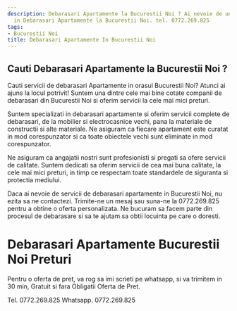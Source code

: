 ```yaml
---
description: Debarasari Apartamente la Bucurestii Noi ? Ai nevoie de un profesionist
  in Debarasari Apartamente la Bucurestii Noi. tel. 0772.269.825
tags:
- Bucurestii Noi
title: Debarasari Apartamente In Bucurestii Noi
---
```



## Cauti Debarasari Apartamente la Bucurestii Noi ?

Cauti servicii de debarasari Apartamente in orasul Bucurestii Noi? Atunci ai ajuns la locul potrivit! Suntem una dintre cele mai bine cotate companii de debarasari din Bucurestii Noi si oferim servicii la cele mai mici preturi.

Suntem specializati in debarasari apartamente si oferim servicii complete de debarasari, de la mobilier si electrocasnice vechi, pana la materiale de constructii si alte materiale. Ne asiguram ca fiecare apartament este curatat in mod corespunzator si ca toate obiectele vechi sunt eliminate in mod corespunzator.

Ne asiguram ca angajatii nostri sunt profesionisti si pregati sa ofere servicii de calitate. Suntem dedicati sa oferim servicii de cea mai buna calitate, la cele mai mici preturi, in timp ce respectam toate standardele de siguranta si protectia mediului.

Daca ai nevoie de servicii de debarasari apartamente in Bucurestii Noi, nu ezita sa ne contactezi. Trimite-ne un mesaj sau suna-ne la 0772.269.825 pentru a obtine o oferta personalizata. Ne bucuram sa facem parte din procesul de debarasare si sa te ajutam sa obtii locuinta pe care o doresti.

# Debarasari Apartamente Bucurestii Noi Preturi
Pentru o oferta de pret, va rog sa imi scrieti pe whatsapp, si va trimitem in 30 min, Gratuit si fara Obligatii Oferta de Pret.

Tel. 0772.269.825
Whatsapp. 0772.269.825